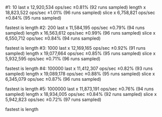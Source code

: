 #1: 10
  last x 12,920,534 ops/sec ±0.81% (92 runs sampled)
  length x 18,823,522 ops/sec ±1.01% (96 runs sampled)
  slice x 6,758,821 ops/sec ±0.84% (95 runs sampled)

  fastest is length
#2: 200
  last x 11,584,195 ops/sec ±0.79% (94 runs sampled)
  length x 16,563,612 ops/sec ±0.99% (96 runs sampled)
  slice x 6,550,712 ops/sec ±0.84% (94 runs sampled)

  fastest is length
#3: 1000
  last x 12,169,165 ops/sec ±0.92% (91 runs sampled)
  length x 19,077,664 ops/sec ±0.85% (95 runs sampled)
  slice x 5,932,595 ops/sec ±0.71% (96 runs sampled)

  fastest is length
#4: 100000
  last x 11,412,307 ops/sec ±0.82% (93 runs sampled)
  length x 19,089,178 ops/sec ±0.88% (95 runs sampled)
  slice x 6,345,079 ops/sec ±0.87% (96 runs sampled)

  fastest is length
#5: 1000000
  last x 11,873,191 ops/sec ±0.76% (94 runs sampled)
  length x 18,934,005 ops/sec ±0.84% (92 runs sampled)
  slice x 5,942,823 ops/sec ±0.72% (97 runs sampled)

  fastest is length
